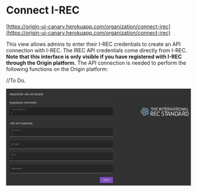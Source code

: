 # Connect I-REC
[https://origin-ui-canary.herokuapp.com/organization/connect-irec](https://origin-ui-canary.herokuapp.com/organization/connect-irec)

This view allows admins to enter their I-REC credentials to create an API connection with I-REC. The IREC API credentials come directly from I-REC. **Note that this interface is only visible if you have registered with I-REC through the Origin platform.** 
The API connection is needed to perform the following functions on the Origin platform: 

//To Do. 

![irecConnection](../images/organization/organization-irecconnection.png)